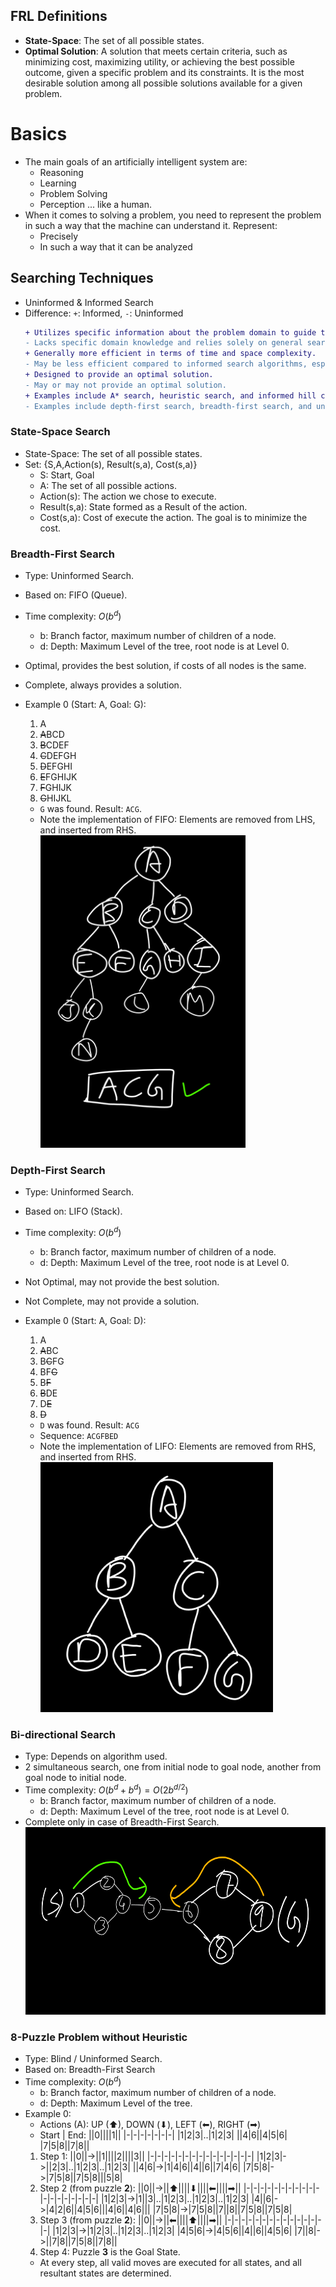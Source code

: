 <!-- ID: 8 -->
## FRL Definitions
- **State-Space**: The set of all possible states.
- **Optimal Solution**: A solution that meets certain criteria, such as minimizing cost, maximizing utility, or achieving the best possible outcome, given a specific problem and its constraints. It is the most desirable solution among all possible solutions available for a given problem.

# Basics
- The main goals of an artificially intelligent system are:
    - Reasoning
    - Learning
    - Problem Solving
    - Perception
    ... like a human.
- When it comes to solving a problem, you need to represent the problem in such a way that the machine can understand it. Represent:
    - Precisely
    - In such a way that it can be analyzed

## Searching Techniques
- Uninformed & Informed Search
- Difference: `+`: Informed, `-`: Uninformed
    ```diff
    + Utilizes specific information about the problem domain to guide the search process.
    - Lacks specific domain knowledge and relies solely on general search strategies. It is only aware of the start & goal state.
    + Generally more efficient in terms of time and space complexity.
    - May be less efficient compared to informed search algorithms, especially for complex problems.
    + Designed to provide an optimal solution.
    - May or may not provide an optimal solution.
    + Examples include A* search, heuristic search, and informed hill climbing.
    - Examples include depth-first search, breadth-first search, and uniform-cost search.
    ```

### State-Space Search
- State-Space: The set of all possible states.
- Set: {S,A,Action(s), Result(s,a), Cost(s,a)}
    - S: Start, Goal
    - A: The set of all possible actions.
    - Action(s): The action we chose to execute.
    - Result(s,a): State formed as a Result of the action.
    - Cost(s,a): Cost of execute the action. The goal is to minimize the cost.

### Breadth-First Search
- Type: Uninformed Search.
- Based on: FIFO (Queue).
- Time complexity: $O(b^d)$
    - b: Branch factor, maximum number of children of a node.
    - d: Depth: Maximum Level of the tree, root node is at Level 0.
- Optimal, provides the best solution, if costs of all nodes is the same.
- Complete, always provides a solution.

- Example 0 (Start: A, Goal: G):
    1. A
    1. ~~A~~BCD
    1. ~~B~~CDEF
    1. ~~C~~DEFGH
    1. ~~D~~EFGHI
    1. ~~E~~FGHIJK
    1. ~~F~~GHIJK
    1. ~~G~~HIJKL
    - `G` was found. Result: `ACG`.
    - Note the implementation of FIFO: Elements are removed from LHS, and inserted from RHS.
   <br><img src="../assets/images/Artificial-Intelligence/self/0.png" alt="Breadth-First Search Example 0" height="500px" />

### Depth-First Search
- Type: Uninformed Search.
- Based on: LIFO (Stack).
- Time complexity: $O(b^d)$
    - b: Branch factor, maximum number of children of a node.
    - d: Depth: Maximum Level of the tree, root node is at Level 0.
- Not Optimal, may not provide the best solution.
- Not Complete, may not provide a solution.

- Example 0 (Start: A, Goal: D):
    1. A
    1. ~~A~~BC
    1. B~~C~~FG
    1. BF~~G~~
    1. B~~F~~
    1. ~~B~~DE
    1. D~~E~~
    1. ~~D~~
    - `D` was found. Result: `ACG`
    - Sequence: `ACGFBED`
    - Note the implementation of LIFO: Elements are removed from RHS, and inserted from RHS.
   <br><img src="../assets/images/Artificial-Intelligence/self/1.png" alt="Depth-First Search" height="400px" />

### Bi-directional Search
- Type: Depends on algorithm used.
- 2 simultaneous search, one from initial node to goal node, another from goal node to initial node.
- Time complexity: $O(b^d+b^d)=O(2b^{d/2})$
    - b: Branch factor, maximum number of children of a node.
    - d: Depth: Maximum Level of the tree, root node is at Level 0.
- Complete only in case of Breadth-First Search.
<br><img src="../assets/images/Artificial-Intelligence/self/2.png" alt="Bi-directional Search" height="300px" />

### 8-Puzzle Problem without Heuristic
- Type: Blind / Uninformed Search.
- Based on: Breadth-First Search
- Time complexity: $O(b^d)$
    - b: Branch factor, maximum number of children of a node.
    - d: Depth: Maximum Level of the tree.
- Example 0:
    - Actions (A): UP (⬆), DOWN (⬇), LEFT (⬅), RIGHT (➡)
    - Start | End:
        ||0||||1||
        |-|-|-|-|-|-|-|
        |1|2|3|..|1|2|3|
        ||4|6||4|5|6|
        |7|5|8||7|8||
    1. Step 1:
        ||0||->||1||||2||||3||
        |-|-|-|-|-|-|-|-|-|-|-|-|-|-|-|
        |1|2|3|->||2|3|..|1|2|3|..|1|2|3|
        ||4|6|->|1|4|6||4||6||7|4|6|
        |7|5|8|->|7|5|8||7|5|8|||5|8|
    1. Step 2 (from puzzle **2**):
        ||0||->||⬆||||⬇||||⬅||||➡||
        |-|-|-|-|-|-|-|-|-|-|-|-|-|-|-|-|-|-|-|
        |1|2|3|->|1||3|..|1|2|3|..|1|2|3|..|1|2|3|
        |4||6|->|4|2|6||4|5|6|||4|6||4|6|||
        |7|5|8|->|7|5|8||7||8||7|5|8||7|5|8|
    1. Step 3 (from puzzle **2**):
        ||0||->||⬅||||⬆||||➡||
        |-|-|-|-|-|-|-|-|-|-|-|-|-|-|-|
        |1|2|3|->|1|2|3|..|1|2|3|..|1|2|3|
        |4|5|6|->|4|5|6||4||6||4|5|6|
        |7||8|->||7|8||7|5|8||7|8||
    1. Step 4: Puzzle **3** is the Goal State.
    - At every step, all valid moves are executed for all states, and all resultant states are determined.


<!-- Last image: self/2.png | external/-1.jpg -->


